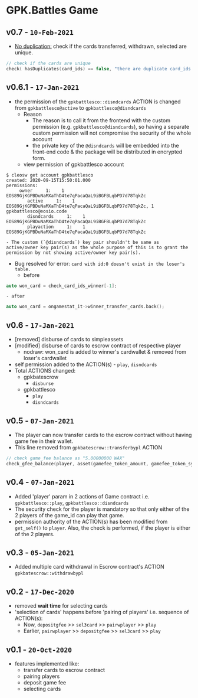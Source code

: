 GPK.Battles Game
================

v0.7 - `10-Feb-2021`
----
* <u>No duplication:</u> check if the cards transferred, withdrawn, selected are unique.
```cpp
// check if the cards are unique
check( hasDuplicates(card_ids) == false, "there are duplicate card_ids.");
```

v0.6.1 - `17-Jan-2021`
----
* the permission of the `gpkbattlesco::disndcards` ACTION is changed from `gpkbattlesco@active` to `gpkbattlesco@disndcards`
	- Reason
		+ The reason is to call it from the frontend with the custom permission (e.g. `gpkbattlesco@disndcards`), so having a separate custom permission will not compromise the security of the whole account
		+ the private key of the `@disndcards` will be embedded into the front-end code & the package will be distributed in encrypted form. 
	- view permission of gpkbattlesco account
```console
$ cleosw get account gpkbattlesco
created: 2020-09-15T15:50:01.000
permissions:
     owner     1:    1 EOS89GjKGPBDuNaMXaThD4te7qPacaQaL9iBGFBLqbPD7d78TqkZc
        active     1:    1 EOS89GjKGPBDuNaMXaThD4te7qPacaQaL9iBGFBLqbPD7d78TqkZc, 1 gpkbattlesco@eosio.code
        disndcards     1:    1 EOS89GjKGPBDuNaMXaThD4te7qPacaQaL9iBGFBLqbPD7d78TqkZc
        playaction     1:    1 EOS89GjKGPBDuNaMXaThD4te7qPacaQaL9iBGFBLqbPD7d78TqkZc
```
	- The custom (`@disndcards`) key pair shouldn't be same as active/owner key pair(s) as the whole purpose of this is to grant the permission by not showing active/owner key pair(s). 
* Bug resolved for error: `card with id:0 doesn't exist in the loser's table.`
	- before
```cpp
auto won_card = check_card_ids_winner[-1];
```
	- after
```cpp
auto won_card = ongamestat_it->winner_transfer_cards.back();
```

v0.6 - `17-Jan-2021`
----
* [removed] disburse of cards to simpleassets
* [modified] disburse of cards to escrow contract of respective player
	- nodraw: won_card is added to winner's cardwallet & removed from loser's cardwallet
* self permission added to the ACTION(s) - `play`, `disndcards`
* Total ACTIONS changed:
	- gpkbatescrow
		+ `disburse`
	- gpkbattlesco
		+ `play`
		+ `disndcards`

v0.5 - `07-Jan-2021`
----
* The player can now transfer cards to the escrow contract without having game fee in their wallet.
* This line removed from `gpkbatescrow::transferbypl` ACTION
```cpp
// check game_fee balance as "5.00000000 WAX"
check_gfee_balance(player, asset(gamefee_token_amount, gamefee_token_symbol));
```

v0.4 - `07-Jan-2021`
----
* Added 'player' param in 2 actions of Game contract i.e. `gpkbattlesco::play`, `gpkbattlesco::disndcards`
* The security check for the player is mandatory so that only either of the 2 players of the game_id can play that game.
* permission authority of the ACTION(s) has been modified from `get_self()` to `player`. Also, the check is performed, if the player is either of the 2 players.

v0.3 - `05-Jan-2021`
----
* Added multiple card withdrawal in Escrow contract's ACTION `gpkbatescrow::withdrawbypl`

v0.2 - `17-Dec-2020`
----
* removed __wait time__ for selecting cards
* 'selection of cards' happens before 'pairing of players' i.e. sequence of ACTION(s): 
	- Now, `depositgfee` >> `sel3card` >> `pairwplayer` >> `play`
	- Earlier, `pairwplayer` >> `depositgfee` >> `sel3card` >> `play`

v0.1 - `20-Oct-2020`
----
* features implemented like:
	- transfer cards to escrow contract
	- pairing players
	- deposit game fee
	- selecting cards